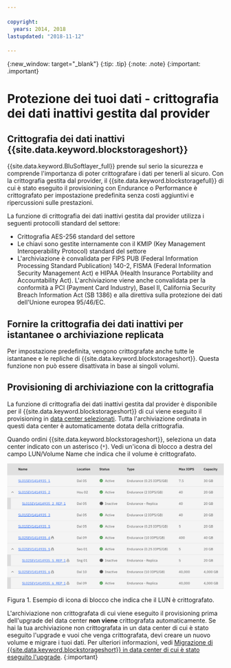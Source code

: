 ```yaml
---

copyright:
  years: 2014, 2018
lastupdated: "2018-11-12"

---
```

{:new_window: target="_blank"}
{:tip: .tip}
{:note: .note}
{:important: .important}

# Protezione dei tuoi dati - crittografia dei dati inattivi gestita dal provider

## Crittografia dei dati inattivi {{site.data.keyword.blockstorageshort}}

{{site.data.keyword.BluSoftlayer_full}} prende sul serio la sicurezza e comprende l'importanza di poter crittografare i dati per tenerli al sicuro. Con la crittografia gestita dal provider, il {{site.data.keyword.blockstoragefull}} di cui è stato eseguito il provisioning con Endurance o Performance è crittografato per impostazione predefinita senza costi aggiuntivi e ripercussioni sulle prestazioni.

La funzione di crittografia dei dati inattivi gestita dal provider utilizza i seguenti protocolli standard del settore:

* Crittografia AES-256 standard del settore
* Le chiavi sono gestite internamente con il KMIP (Key Management Interoperability Protocol) standard del settore
* L'archiviazione è convalidata per FIPS PUB (Federal Information Processing Standard Publication) 140-2, FISMA (Federal Information Security Management Act) e HIPAA (Health Insurance Portability and Accountability Act). L'archiviazione viene anche convalidata per la conformità a PCI (Payment Card Industry), Basel II, California Security Breach Information Act (SB 1386) e alla direttiva sulla protezione dei dati dell'Unione europea 95/46/EC.

## Fornire la crittografia dei dati inattivi per istantanee o archiviazione replicata  

Per impostazione predefinita, vengono crittografate anche tutte le istantanee e le repliche di {{site.data.keyword.blockstorageshort}}. Questa funzione non può essere disattivata in base ai singoli volumi.

## Provisioning di archiviazione con la crittografia

La funzione di crittografia dei dati inattivi gestita dal provider è disponibile per il {{site.data.keyword.blockstorageshort}} di cui viene eseguito il provisioning in [data center selezionati](new-ibm-block-and-file-storage-location-and-features.html). Tutta l'archiviazione ordinata in questi data center è automaticamente dotata della crittografia.

Quando ordini {{site.data.keyword.blockstorageshort}}, seleziona un data center indicato con un asterisco (`*`). Vedi un'icona di blocco a destra del campo LUN/Volume Name che indica che il volume è crittografato.

![L'icona di blocco indica che il LUN è crittografato](/images/encryptedstorage.png)
<caption>Figura 1. Esempio di icona di blocco che indica che il LUN è crittografato.</caption>



L'archiviazione non crittografata di cui viene eseguito il provisioning prima dell'upgrade del data center **non viene** crittografata automaticamente. Se hai la tua archiviazione non crittografata in un data center di cui è stato eseguito l'upgrade e vuoi che venga crittografata, devi creare un nuovo volume e migrare i tuoi dati. Per ulteriori informazioni, vedi [Migrazione di {{site.data.keyword.blockstorageshort}} in data center di cui è stato eseguito l'upgrade](migrate-block-storage-encrypted-block-storage.html).
{:important}
